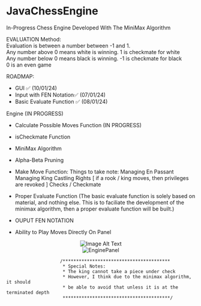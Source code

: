 # JavaChessEngine
In-Progress Chess Engine Developed With The MiniMax Algorithm

EVALUATION Method:  
Evaluation is between a number between -1 and 1.   
Any number above 0 means white is winning. 1 is checkmate for white  
Any number below 0 means black is winning. -1 is checkmate for black  
0 is an even game  


ROADMAP:
- GUI ✅ (10/01/24)
- Input with FEN Notation✅ (07/01/24)
- Basic Evaluate Function ✅ (08/01/24)
  
Engine (IN PROGRESS)
- Calculate Possible Moves Function (IN PROGRESS)
- isCheckmate Function
- MiniMax Algorithm
- Alpha-Beta Pruning


- Make Move Function:
  Things to take note:
  Managing En Passant
  Managing King Castling Rights [ if a rook / king moves, then privileges are revoked ]
  Checks / Checkmate

  
- Proper Evaluate Function
(The basic evaluate function is solely based on material, and nothing else. This is to faciliate the development of the minimax algorithm, then a proper evaluate function will be built.)

- OUPUT FEN NOTATION
- Ability to Play Moves Directly On Panel

<div align="center">
  <img src="https://github.com/SamChenYu/JavaChessEngine/assets/150127006/f254d4b6-aa5b-4a99-8ab3-1cf218cc59eb" alt="Image Alt Text">
</div>


<div style="text-align:center;">
    <img src="https://github.com/SamChenYu/JavaChessEngine/assets/150127006/3d2b4d18-f49d-42a7-9845-dc88e29c3bca" alt="EnginePanel">
</div>

                        /****************************************
                         * Special Notes:
                         * The king cannot take a piece under check
                         * However, I think due to the minimax algorithm, it should
                         * be able to avoid that unless it is at the terminated depth
                         ****************************************/

